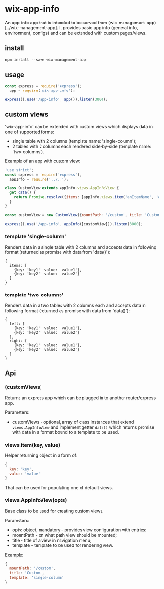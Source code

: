 # wix-app-info

An app-info app that is intended to be served from (wix-management-app)[../wix-management-app]. It provides basic app info (general info, environment, configs) and can be extended with custom pages/views.

## install

```js
npm install --save wix-management-app
```

## usage

```js
const express = require('express'); 
  app = require('wix-app-info');

express().use('/app-info', app()).listen(3000);
```

## custom views

'wix-app-info' can be extended with custom views which displays data in one of supported forms:
 - single table with 2 columns (template name: 'single-column');
 - 2 tables with 2 columns each rendered side-by-side  (template name: 'two-columns').

Example of an app with custom view:
 
```js
'use strict';
const express = require('express'),
  appInfo = require('../..');

class CustomView extends appInfo.views.AppInfoView {  
  get data() {
    return Promise.resolve({items: [appInfo.views.item('anItemName', 'anItemValue')]});
  }
}

const customView = new CustomView({mountPath: '/custom', title: 'Custom', template: 'single-column'});

express().use('/app-info', appInfo([customView])).listen(3000);
```

### template 'single-column'

Renders data in a single table with 2 columns and accepts data in following format (returned as promise with data from 'data()'):

```
{
  items: [
    {key: 'key1', value: 'value1'},
    {key: 'key2', value: 'value2'}
  ]
}
```

### template 'two-columns'

Renders data in a two tables with 2 columns each and accepts data in following format (returned as promise with data from 'data()'):

```
{
  left: [
    {key: 'key1', value: 'value1'},
    {key: 'key2', value: 'value2'}
  ],
  right: [
    {key: 'key1', value: 'value1'},
    {key: 'key2', value: 'value2'}
  ]
}
```

## Api

### (customViews)
Returns an express app which can be plugged in to another router/express app.

Parameters:
 - customViews - optional, array of class instances that extend `views.AppInfoView` and implement getter `data()` which returns promise with data in a format bound to a template to be used.

### views.item(key, value)
Helper returning object in a form of:

```js
{
  key: 'key',
  value: 'value'  
}
```

That can be used for populating one of default views.

### views.AppInfoView(opts)
Base class to be used for creating custom views.

Parameters:
 - opts: object, mandatory - provides view configuration with entries:
  - mountPath - on what path view should be mounted;
  - title - title of a view in navigation menu;
  - template - template to be used for rendering view.

Example:

```js
{
  mountPath: '/custom',
  title: 'Custom',
  template: 'single-column'
}
```